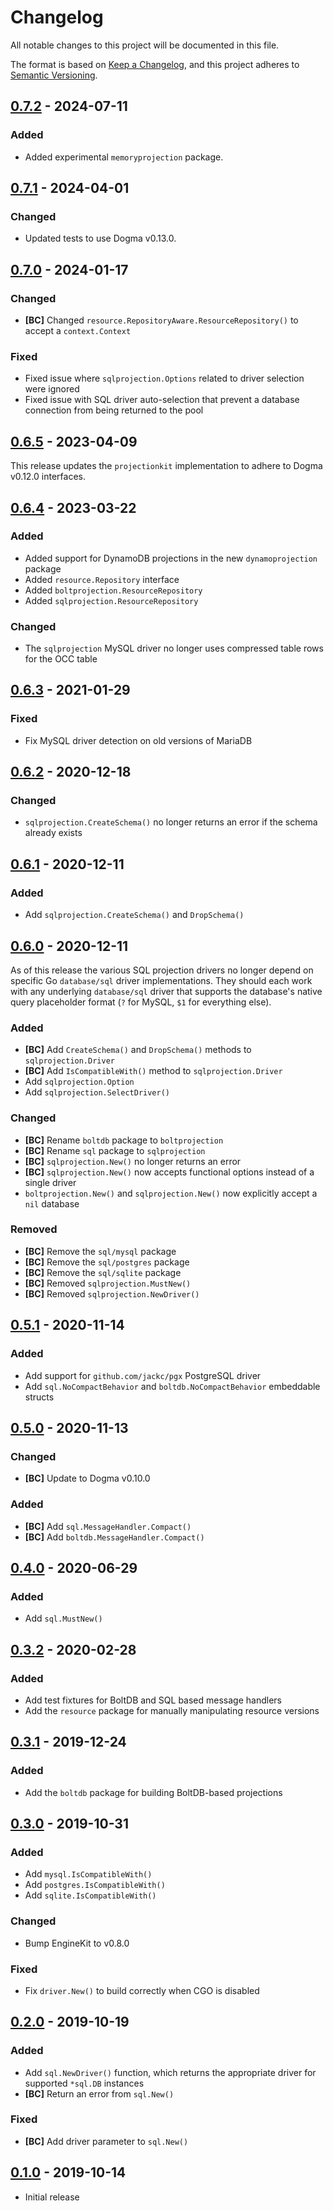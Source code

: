 # Changelog

All notable changes to this project will be documented in this file.

The format is based on [Keep a Changelog], and this project adheres to
[Semantic Versioning].

<!-- references -->

[keep a changelog]: https://keepachangelog.com/en/1.0.0/
[semantic versioning]: https://semver.org/spec/v2.0.0.html

## [0.7.2] - 2024-07-11

### Added

- Added experimental `memoryprojection` package.

## [0.7.1] - 2024-04-01

### Changed

- Updated tests to use Dogma v0.13.0.

## [0.7.0] - 2024-01-17

### Changed

- **[BC]** Changed `resource.RepositoryAware.ResourceRepository()` to accept a `context.Context`

### Fixed

- Fixed issue where `sqlprojection.Options` related to driver selection were ignored
- Fixed issue with SQL driver auto-selection that prevent a database connection from being returned to the pool

## [0.6.5] - 2023-04-09

This release updates the `projectionkit` implementation to adhere to Dogma
v0.12.0 interfaces.

## [0.6.4] - 2023-03-22

### Added

- Added support for DynamoDB projections in the new `dynamoprojection` package
- Added `resource.Repository` interface
- Added `boltprojection.ResourceRepository`
- Added `sqlprojection.ResourceRepository`

### Changed

- The `sqlprojection` MySQL driver no longer uses compressed table rows for the OCC table

## [0.6.3] - 2021-01-29

### Fixed

- Fix MySQL driver detection on old versions of MariaDB

## [0.6.2] - 2020-12-18

### Changed

- `sqlprojection.CreateSchema()` no longer returns an error if the schema already exists

## [0.6.1] - 2020-12-11

### Added

- Add `sqlprojection.CreateSchema()` and `DropSchema()`

## [0.6.0] - 2020-12-11

As of this release the various SQL projection drivers no longer depend on
specific Go `database/sql` driver implementations. They should each work with
any underlying `database/sql` driver that supports the database's native query
placeholder format (`?` for MySQL, `$1` for everything else).

### Added

- **[BC]** Add `CreateSchema()` and `DropSchema()` methods to `sqlprojection.Driver`
- **[BC]** Add `IsCompatibleWith()` method to `sqlprojection.Driver`
- Add `sqlprojection.Option`
- Add `sqlprojection.SelectDriver()`

### Changed

- **[BC]** Rename `boltdb` package to `boltprojection`
- **[BC]** Rename `sql` package to `sqlprojection`
- **[BC]** `sqlprojection.New()` no longer returns an error
- **[BC]** `sqlprojection.New()` now accepts functional options instead of a single driver
- `boltprojection.New()` and `sqlprojection.New()` now explicitly accept a `nil` database

### Removed

- **[BC]** Remove the `sql/mysql` package
- **[BC]** Remove the `sql/postgres` package
- **[BC]** Remove the `sql/sqlite` package
- **[BC]** Removed `sqlprojection.MustNew()`
- **[BC]** Removed `sqlprojection.NewDriver()`

## [0.5.1] - 2020-11-14

### Added

- Add support for `github.com/jackc/pgx` PostgreSQL driver
- Add `sql.NoCompactBehavior` and `boltdb.NoCompactBehavior` embeddable structs

## [0.5.0] - 2020-11-13

### Changed

- **[BC]** Update to Dogma v0.10.0

### Added

- **[BC]** Add `sql.MessageHandler.Compact()`
- **[BC]** Add `boltdb.MessageHandler.Compact()`

## [0.4.0] - 2020-06-29

### Added

- Add `sql.MustNew()`

## [0.3.2] - 2020-02-28

### Added

- Add test fixtures for BoltDB and SQL based message handlers
- Add the `resource` package for manually manipulating resource versions

## [0.3.1] - 2019-12-24

### Added

- Add the `boltdb` package for building BoltDB-based projections

## [0.3.0] - 2019-10-31

### Added

- Add `mysql.IsCompatibleWith()`
- Add `postgres.IsCompatibleWith()`
- Add `sqlite.IsCompatibleWith()`

### Changed

- Bump EngineKit to v0.8.0

### Fixed

- Fix `driver.New()` to build correctly when CGO is disabled

## [0.2.0] - 2019-10-19

### Added

- Add `sql.NewDriver()` function, which returns the appropriate driver for supported `*sql.DB` instances
- **[BC]** Return an error from `sql.New()`

### Fixed

- **[BC]** Add driver parameter to `sql.New()`

## [0.1.0] - 2019-10-14

- Initial release

<!-- references -->

[unreleased]: https://github.com/dogmatiq/projectionkit
[0.1.0]: https://github.com/dogmatiq/projectionkit/releases/tag/v0.1.0
[0.2.0]: https://github.com/dogmatiq/projectionkit/releases/tag/v0.2.0
[0.3.0]: https://github.com/dogmatiq/projectionkit/releases/tag/v0.3.0
[0.3.1]: https://github.com/dogmatiq/projectionkit/releases/tag/v0.3.1
[0.3.2]: https://github.com/dogmatiq/projectionkit/releases/tag/v0.3.2
[0.4.0]: https://github.com/dogmatiq/projectionkit/releases/tag/v0.4.0
[0.5.0]: https://github.com/dogmatiq/projectionkit/releases/tag/v0.5.0
[0.5.1]: https://github.com/dogmatiq/projectionkit/releases/tag/v0.5.1
[0.6.0]: https://github.com/dogmatiq/projectionkit/releases/tag/v0.6.0
[0.6.1]: https://github.com/dogmatiq/projectionkit/releases/tag/v0.6.1
[0.6.2]: https://github.com/dogmatiq/projectionkit/releases/tag/v0.6.2
[0.6.3]: https://github.com/dogmatiq/projectionkit/releases/tag/v0.6.3
[0.6.4]: https://github.com/dogmatiq/projectionkit/releases/tag/v0.6.4
[0.6.5]: https://github.com/dogmatiq/projectionkit/releases/tag/v0.6.5
[0.7.0]: https://github.com/dogmatiq/projectionkit/releases/tag/v0.7.0
[0.7.1]: https://github.com/dogmatiq/projectionkit/releases/tag/v0.7.1
[0.7.2]: https://github.com/dogmatiq/projectionkit/releases/tag/v0.7.2

<!-- version template
## [0.0.1] - YYYY-MM-DD

### Added
### Changed
### Deprecated
### Removed
### Fixed
### Security
-->
